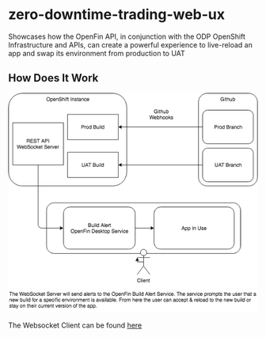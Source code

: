 # zero-downtime-trading-web-ux

Showcases how the OpenFin API, in conjunction with the ODP OpenShift Infrastructure and APIs, can create a powerful experience to live-reload an app and swap its environment from production to UAT

## How Does It Work

![Architecture Diagram](docs/diagram.png)

The Websocket Client can be found [here](https://github.com/dcchuck/openshift-ws-alerts)
